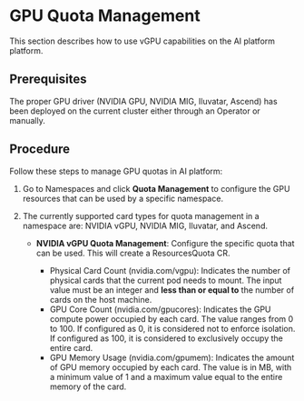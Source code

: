 # GPU Quota Management

This section describes how to use vGPU capabilities on the AI platform platform.

## Prerequisites

The proper GPU driver (NVIDIA GPU, NVIDIA MIG, Iluvatar, Ascend) has been deployed on the current cluster either through an Operator or manually.

## Procedure

Follow these steps to manage GPU quotas in AI platform:

1. Go to Namespaces and click __Quota Management__ to configure the GPU resources that can be used by a specific namespace.

    

2. The currently supported card types for quota management in a namespace are: NVIDIA vGPU, NVIDIA MIG, Iluvatar, and Ascend.

   - **NVIDIA vGPU Quota Management**: Configure the specific quota that can be used. This will create a ResourcesQuota CR.

        - Physical Card Count (nvidia.com/vgpu): Indicates the number of physical cards that the current pod needs to mount. The input value must be an integer and **less than or equal to** the number of cards on the host machine.
        - GPU Core Count (nvidia.com/gpucores): Indicates the GPU compute power occupied by each card. The value ranges from 0 to 100. If configured as 0, it is considered not to enforce isolation. If configured as 100, it is considered to exclusively occupy the entire card.
        - GPU Memory Usage (nvidia.com/gpumem): Indicates the amount of GPU memory occupied by each card. The value is in MB, with a minimum value of 1 and a maximum value equal to the entire memory of the card.

    
